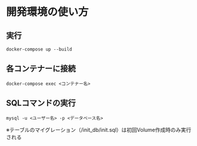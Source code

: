 # 開発環境の使い方
## 実行
```
docker-compose up --build
```
## 各コンテナーに接続
```
docker-compose exec <コンテナー名>
```

## SQLコマンドの実行
```
mysql -u <ユーザー名> -p <データベース名>
```
※テーブルのマイグレーション（/init_db/init.sql）は初回Volume作成時のみ実行される

